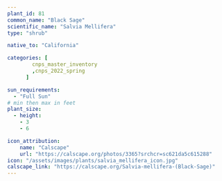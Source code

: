 ```yaml
---
plant_id: 81
common_name: "Black Sage"
scientific_name: "Salvia Mellifera"
type: "shrub"

native_to: "California"

categories: [
        cnps_master_inventory
        ,cnps_2022_spring
      ]

sun_requirements:
  - "Full Sun"
# min then max in feet
plant_size:
  - height: 
    - 3
    - 6

icon_attribution: 
    name: "Calscape"
    url: "https://calscape.org/photos/3365?srchcr=sc621da5c615288" 
icon: "/assets/images/plants/salvia_mellifera_icon.jpg" 
calscape_link: "https://calscape.org/Salvia-mellifera-(Black-Sage)"
---
```


